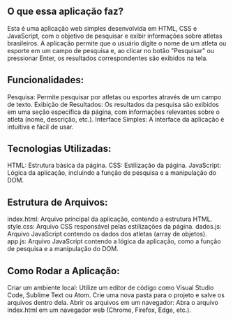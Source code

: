 ## O que essa aplicação faz?

Esta é uma aplicação web simples desenvolvida em HTML, CSS e JavaScript, com o objetivo de pesquisar e exibir informações sobre atletas brasileiros. 
A aplicação permite que o usuário digite o nome de um atleta ou esporte em um campo de pesquisa e, ao clicar no botão "Pesquisar" ou pressionar Enter, os resultados correspondentes são exibidos na tela.

## Funcionalidades:
Pesquisa: Permite pesquisar por atletas ou esportes através de um campo de texto.
Exibição de Resultados: Os resultados da pesquisa são exibidos em uma seção específica da página, com informações relevantes sobre o atleta (nome, descrição, etc.).
Interface Simples: A interface da aplicação é intuitiva e fácil de usar.

## Tecnologias Utilizadas:
HTML: Estrutura básica da página.
CSS: Estilização da página.
JavaScript: Lógica da aplicação, incluindo a função de pesquisa e a manipulação do DOM.

## Estrutura de Arquivos:
index.html: Arquivo principal da aplicação, contendo a estrutura HTML.
style.css: Arquivo CSS responsável pelas estilizações da página.
dados.js: Arquivo JavaScript contendo os dados dos atletas (array de objetos).
app.js: Arquivo JavaScript contendo a lógica da aplicação, como a função de pesquisa e a manipulação do DOM.

## Como Rodar a Aplicação:
Criar um ambiente local:
Utilize um editor de código como Visual Studio Code, Sublime Text ou Atom.
Crie uma nova pasta para o projeto e salve os arquivos dentro dela.
Abrir os arquivos em um navegador:
Abra o arquivo index.html em um navegador web (Chrome, Firefox, Edge, etc.).
